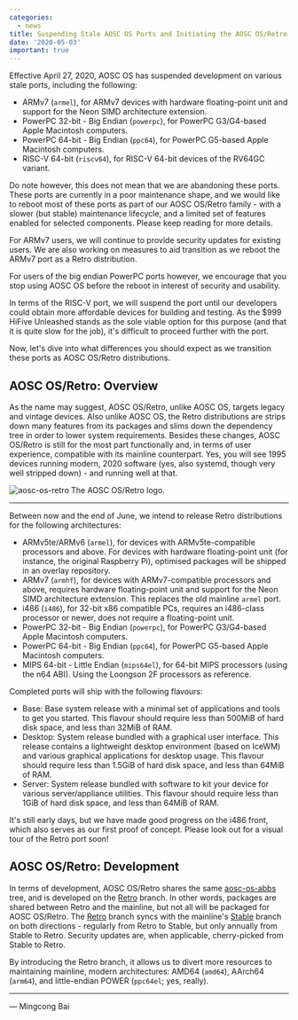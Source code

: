 ```yaml
---
categories:
  - news
title: Suspending Stale AOSC OS Ports and Initiating the AOSC OS/Retro Project
date: '2020-05-03'
important: true
---
```


Effective April 27, 2020, AOSC OS has suspended development on various stale ports, including the following:

- ARMv7 (`armel`), for ARMv7 devices with hardware floating-point unit and support for the Neon SIMD architecture extension.
- PowerPC 32-bit - Big Endian (`powerpc`), for PowerPC G3/G4-based Apple Macintosh computers.
- PowerPC 64-bit - Big Endian (`ppc64`), for PowerPC G5-based Apple Macintosh computers.
- RISC-V 64-bit (`riscv64`), for RISC-V 64-bit devices of the RV64GC variant.

Do note however, this does not mean that we are abandoning these ports. These ports are currently in a poor maintenance shape, and we would like to reboot most of these ports as part of our AOSC OS/Retro family - with a slower (but stable) maintenance lifecycle, and a limited set of features enabled for selected components. Please keep reading for more details.

For ARMv7 users, we will continue to provide security updates for existing users. We are also working on measures to aid transition as we reboot the ARMv7 port as a Retro distribution.

For users of the big endian PowerPC ports however, we encourage that you stop using AOSC OS before the reboot in interest of security and usability.

In terms of the RISC-V port, we will suspend the port until our developers could obtain more affordable devices for building and testing. As the $999 HiFive Unleashed stands as the sole viable option for this purpose (and that it is quite slow for the job), it's difficult to proceed further with the port.

Now, let's dive into what differences you should expect as we transition these ports as AOSC OS/Retro distributions.

AOSC OS/Retro: Overview
-----------------------

As the name may suggest, AOSC OS/Retro, unlike AOSC OS, targets legacy and vintage devices. Also unlike AOSC OS, the Retro distributions are strips down many features from its packages and slims down the dependency tree in order to lower system requirements. Besides these changes, AOSC OS/Retro is still for the most part functionally and, in terms of user experience, compatible with its mainline counterpart. Yes, you will see 1995 devices running modern, 2020 software (yes, also systemd, though very well stripped down) - and running well at that.

![aosc-os-retro](https://i.imgur.com/Ofyaz8C.png)
The AOSC OS/Retro logo.

----

Between now and the end of June, we intend to release Retro distributions for the following architectures:

- ARMv5te/ARMv6 (`armel`), for devices with ARMv5te-compatible processors and above. For devices with hardware floating-point unit (for instance, the original Raspberry Pi), optimised packages will be shipped in an overlay repository.
- ARMv7 (`armhf`), for devices with ARMv7-compatible processors and above, requires hardware floating-point unit and support for the Neon SIMD architecture extension. This replaces the old mainline `armel` port.
- i486 (`i486`), for 32-bit x86 compatible PCs, requires an i486-class processor or newer, does not require a floating-point unit.
- PowerPC 32-bit - Big Endian (`powerpc`), for PowerPC G3/G4-based Apple Macintosh computers.
- PowerPC 64-bit - Big Endian (`ppc64`), for PowerPC G5-based Apple Macintosh computers.
- MIPS 64-bit - Little Endian (`mips64el`), for 64-bit MIPS processors (using the n64 ABI). Using the Loongson 2F processors as reference.

Completed ports will ship with the following flavours:

- Base: Base system release with a minimal set of applications and tools to get you started. This flavour should require less than 500MiB of hard disk space, and less than 32MiB of RAM.
- Desktop: System release bundled with a graphical user interface. This release contains a lightweight desktop environment (based on IceWM) and various graphical applications for desktop usage. This flavour should require less than 1.5GiB of hard disk space, and less than 64MiB of RAM.
- Server: System release bundled with software to kit your device for various server/appliance utilities. This flavour should require less than 1GiB of hard disk space, and less than 64MiB of RAM.

It's still early days, but we have made good progress on the i486 front, which also serves as our first proof of concept. Please look out for a visual tour of the Retro port soon!

AOSC OS/Retro: Development
--------------------------

In terms of development, AOSC OS/Retro shares the same [aosc-os-abbs](https://github.com/AOSC-Dev/aosc-os-abbs) tree, and is developed on the [Retro](https://github.com/AOSC-Dev/aosc-os-abbs/tree/retro) branch. In other words, packages are shared between Retro and the mainline, but not all will be packaged for AOSC OS/Retro. The [Retro](https://github.com/AOSC-Dev/aosc-os-abbs/tree/retro) branch syncs with the mainline's [Stable](https://github.com/AOSC-Dev/aosc-os-abbs/tree/stable) branch on both directions - regularly from Retro to Stable, but only annually from Stable to Retro. Security updates are, when applicable, cherry-picked from Stable to Retro.

By introducing the Retro branch, it allows us to divert more resources to maintaining mainline, modern architectures: AMD64 (`amd64`), AArch64 (`arm64`), and little-endian POWER (`ppc64el`; yes, really).

----

— Mingcong Bai
